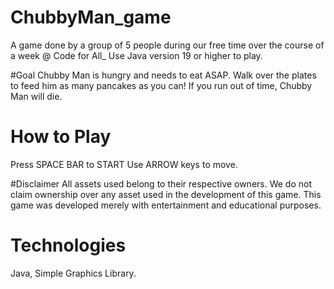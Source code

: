 # ChubbyMan_game
A game done by a group of 5 people during our free time over the course of a week @ Code for All_
Use Java version 19 or higher to play.

#Goal
Chubby Man is hungry and needs to eat ASAP. Walk over the plates to feed him as many pancakes as you can! If you run out of time, Chubby Man will die.

# How to Play
Press SPACE BAR to START
Use ARROW keys to move.

#Disclaimer
All assets used belong to their respective owners. We do not claim ownership over any asset used in the development of this game. This game was developed merely with entertainment and educational purposes.

# Technologies
Java, Simple Graphics Library.
